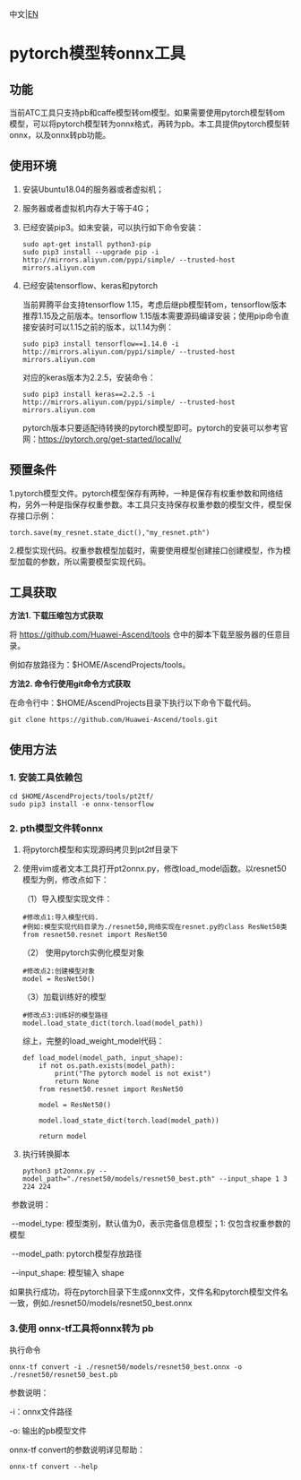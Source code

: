 中文|[EN](README_EN.md)

# pytorch模型转onnx工具

## 功能
当前ATC工具只支持pb和caffe模型转om模型。如果需要使用pytorch模型转om模型，可以将pytorch模型转为onnx格式，再转为pb。本工具提供pytorch模型转onnx，以及onnx转pb功能。

## 使用环境
1. 安装Ubuntu18.04的服务器或者虚拟机；

2. 服务器或者虚拟机内存大于等于4G；

3. 已经安装pip3。如未安装，可以执行如下命令安装：

   ```
   sudo apt-get install python3-pip
   sudo pip3 install --upgrade pip -i http://mirrors.aliyun.com/pypi/simple/ --trusted-host mirrors.aliyun.com
   ```

4. 已经安装tensorflow、keras和pytorch

   当前昇腾平台支持tensorflow 1.15，考虑后继pb模型转om，tensorflow版本推荐1.15及之前版本。tensorflow 1.15版本需要源码编译安装；使用pip命令直接安装时可以1.15之前的版本，以1.14为例：

   ```
   sudo pip3 install tensorflow==1.14.0 -i http://mirrors.aliyun.com/pypi/simple/ --trusted-host mirrors.aliyun.com
   ```

   对应的keras版本为2.2.5，安装命令：

   ```
   sudo pip3 install keras==2.2.5 -i http://mirrors.aliyun.com/pypi/simple/ --trusted-host mirrors.aliyun.com
   ```

   pytorch版本只要适配待转换的pytorch模型即可。pytorch的安装可以参考官网：https://pytorch.org/get-started/locally/

## 预置条件

1.pytorch模型文件。pytorch模型保存有两种，一种是保存有权重参数和网络结构，另外一种是指保存权重参数。本工具只支持保存权重参数的模型文件，模型保存接口示例：

   ```
torch.save(my_resnet.state_dict(),"my_resnet.pth")
   ```

2.模型实现代码。权重参数模型加载时，需要使用模型创建接口创建模型，作为模型加载的参数，所以需要模型实现代码。

## 工具获取

**方法1. 下载压缩包方式获取**

将 https://github.com/Huawei-Ascend/tools 仓中的脚本下载至服务器的任意目录。

例如存放路径为：$HOME/AscendProjects/tools。

**方法2. 命令行使用git命令方式获取**

在命令行中：$HOME/AscendProjects目录下执行以下命令下载代码。

    git clone https://github.com/Huawei-Ascend/tools.git



## 使用方法

### 1. 安装工具依赖包   

    cd $HOME/AscendProjects/tools/pt2tf/
    sudo pip3 install -e onnx-tensorflow

### 2. pth模型文件转onnx
1. 将pytorch模型和实现源码拷贝到pt2tf目录下

2. 使用vim或者文本工具打开pt2onnx.py，修改load_model函数。以resnet50模型为例，修改点如下：

   （1）导入模型实现文件：

   ```
   #修改点1:导入模型代码.
   #例如:模型实现代码目录为./resnet50,网络实现在resnet.py的class ResNet50类
   from resnet50.resnet import ResNet50
   ```

   （2） 使用pytorch实例化模型对象

   ```
   #修改点2:创建模型对象
   model = ResNet50()
   ```

   （3）加载训练好的模型

   ```
   #修改点3:训练好的模型路径
   model.load_state_dict(torch.load(model_path))
   ```

   综上，完整的load_weight_model代码：  

       def load_model(model_path, input_shape):
           if not os.path.exists(model_path):
               print("The pytorch model is not exist")
               return None
           from resnet50.resnet import ResNet50
       
           model = ResNet50()
       
           model.load_state_dict(torch.load(model_path))
       
           return model

3. 执行转换脚本

   ```
   python3 pt2onnx.py --model_path="./resnet50/models/resnet50_best.pth" --input_shape 1 3 224 224
   ```

​       参数说明：

​       --model_type: 模型类别，默认值为0，表示完备信息模型；1: 仅包含权重参数的模型

​       --model_path: pytorch模型存放路径

​       --input_shape: 模型输入 shape

如果执行成功，将在pytorch目录下生成onnx文件，文件名和pytorch模型文件名一致，例如./resnet50/models/resnet50_best.onnx

### 3.使用 onnx-tf工具将onnx转为 pb

执行命令

    onnx-tf convert -i ./resnet50/models/resnet50_best.onnx -o ./resnet50/resnet50_best.pb

参数说明：

-i：onnx文件路径

-o: 输出的pb模型文件

onnx-tf convert的参数说明详见帮助：

```
onnx-tf convert --help
```


